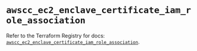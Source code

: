 # `awscc_ec2_enclave_certificate_iam_role_association`

Refer to the Terraform Registry for docs: [`awscc_ec2_enclave_certificate_iam_role_association`](https://registry.terraform.io/providers/hashicorp/awscc/0.70.0/docs/resources/ec2_enclave_certificate_iam_role_association).
